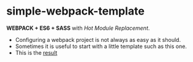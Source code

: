 # simple-webpack-template

**WEBPACK + ES6 + SASS** with *Hot Module Replacement*.

* Configuring a webpack project is not always as easy as it should. 
* Sometimes it is useful to start with a little template such as this one.
* This is the [result](https://victorvelarde.github.io/simple-webpack-template)
